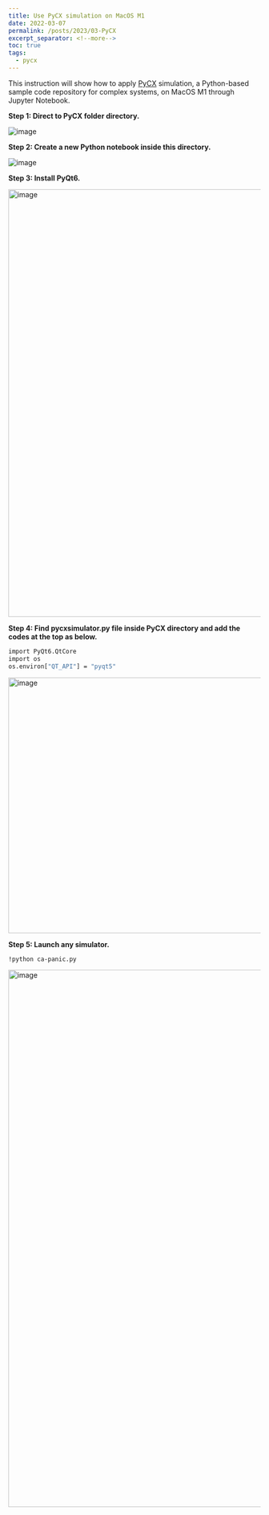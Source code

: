 ```yaml
---
title: Use PyCX simulation on MacOS M1
date: 2022-03-07
permalink: /posts/2023/03-PyCX
excerpt_separator: <!--more-->
toc: true
tags:
  - pycx
---
```

This instruction will show how to apply [PyCX](https://github.com/hsayama/PyCX) simulation, a Python-based sample code repository for complex systems, on MacOS M1 through Jupyter Notebook.
<!--more-->

**Step 1: Direct to PyCX folder directory.** 

![image](https://user-images.githubusercontent.com/28020765/223584265-94b54bc6-cc16-4218-b504-7b864047dfbb.png)

**Step 2: Create a new Python notebook inside this directory.**

![image](https://user-images.githubusercontent.com/28020765/223584837-0dd11058-d113-43cc-82e9-a4a953dcf845.png)

**Step 3: Install PyQt6.**

<img width="853" alt="image" src="https://user-images.githubusercontent.com/28020765/223585034-e05b02a1-0074-447b-8f49-7b480d085eb1.png">

**Step 4: Find pycxsimulator.py file inside PyCX directory and add the codes at the top as below.**
```sh
import PyQt6.QtCore
import os
os.environ["QT_API"] = "pyqt5"
```

<img width="510" alt="image" src="https://user-images.githubusercontent.com/28020765/223585444-9f9b3646-5a66-48c0-b24d-59d1d79063be.png">

**Step 5: Launch any simulator.**
```sh
!python ca-panic.py
```

<img width="1072" alt="image" src="https://user-images.githubusercontent.com/28020765/223586394-686b1862-bf22-4882-beb8-957beb7750e9.png">




